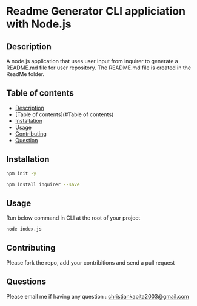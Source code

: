 # Readme Generator CLI appliciation with Node.js

## Description
A node.js application that uses user input from inquirer to generate a README.md file for user repository. The README.md file is created in the ReadMe folder.

## Table of contents 
* [Description](#Description)
* [Table of contents](#Table of contents)
* [Installation](#Installation)
* [Usage](#Usage)
* [Contributing](#contributing)
* [Question](#license)

## Installation
```bash
npm init -y
```
```bash
npm install inquirer --save
```
## Usage
Run below command in CLI at  the root of your project
```bash
node index.js 
```
## Contributing
Please fork the repo, add your contribitions and send a pull request

## Questions
Please email me if having any question  : christiankapita2003@gmail.com

